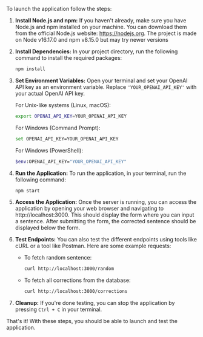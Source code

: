 To launch the application follow the steps: 

1. **Install Node.js and npm:**
   If you haven't already, make sure you have Node.js and npm installed on your machine. You can download them from the official Node.js website: https://nodejs.org. The project is made on Node v16.17.0 and npm v8.15.0 but may try newer versions

2. **Install Dependencies:**
   In your project directory, run the following command to install the required packages:

   ```bash
   npm install
   ```

3. **Set Environment Variables:**
   Open your terminal and set your OpenAI API key as an environment variable. Replace `'YOUR_OPENAI_API_KEY'` with your actual OpenAI API key.

   For Unix-like systems (Linux, macOS):
   ```bash
   export OPENAI_API_KEY=YOUR_OPENAI_API_KEY
   ```

   For Windows (Command Prompt):
   ```bash
   set OPENAI_API_KEY=YOUR_OPENAI_API_KEY
   ```

   For Windows (PowerShell):
   ```bash
   $env:OPENAI_API_KEY="YOUR_OPENAI_API_KEY"
   ```

4. **Run the Application:**
   To run the application, in your terminal, run the following command:

   ```bash
   npm start
   ```

5. **Access the Application:**
   Once the server is running, you can access the application by opening your web browser and navigating to http://localhost:3000. This should display the form where you can input a sentence. After submitting the form, the corrected sentence should be displayed below the form.

6. **Test Endpoints:**
   You can also test the different endpoints using tools like cURL or a tool like Postman. Here are some example requests:

   - To fetch random sentence:
     ```bash
     curl http://localhost:3000/random
     ```

   - To fetch all corrections from the database:
     ```bash
     curl http://localhost:3000/corrections
     ```

7. **Cleanup:**
   If you're done testing, you can stop the application by pressing `Ctrl + C` in your terminal.

That's it! With these steps, you should be able to launch and test the application. 

